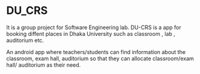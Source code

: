 # DU_CRS

It is a group project for Software Engineering lab.
DU-CRS is a app for booking diffent places in Dhaka University such as classroom , lab , auditorium etc.


An android app where teachers/students can find information
about the classroom, exam hall, auditorium so that they can
allocate classroom/exam hall/ auditorium as their need.

